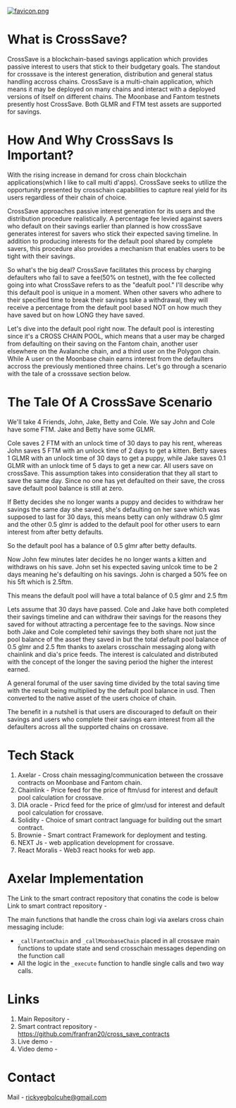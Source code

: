 [![favicon.png](https://i.postimg.cc/qMdKNVMQ/favicon.png)](https://postimg.cc/jCZ211fJ)

# What is CrossSave?

CrossSave is a blockchain-based savings application which provides passive interest to users that stick to their budgetary goals. The standout for crosssave is the interest generation, distribution and general status handling accross chains.
CrossSave is a multi-chain application, which means it may be deployed on many chains and interact with a deployed versions of itself on different chains. The Moonbase and Fantom testnets presently host CrossSave. Both GLMR and FTM test assets are supported for savings.

# How And Why CrossSavs Is Important?

With the rising increase in demand for cross chain blockchain applications(which I like to call multi d'apps). CrossSave seeks to utilize the opportunity presented by crosschain capabilities to capture real yield for its users regardless of their chain of choice.

CrossSave approaches passive interest generation for its users and the distribution procedure realistically. A percentage fee levied against savers who default on their savings earlier than planned is how crossSave generates interest for savers who stick their expected saving timeline. In addition to producing interests for the default pool shared by complete savers, this procedure also provides a mechanism that enables users to be tight with their savings.

So what's the big deal? CrossSave facilitates this process by charging defaulters who fail to save a fee(50% on testnet), with the fee collected going into what CrossSave refers to as the "deafult pool." I'll describe why this default pool is unique in a moment. When other savers who adhere to their specified time to break their savings take a withdrawal, they will receive a percentage from the default pool based NOT on how much they have saved but on how LONG they have saved.

Let's dive into the default pool right now. The default pool is interesting since it's a CROSS CHAIN POOL, which means that a user may be charged from defaulting on their saving on the Fantom chain, another user elsewhere on the Avalanche chain, and a third user on the Polygon chain. While A user on the Moonbase chain earns interest from the defaulters accross the previously mentioned three chains. Let's go through a scenario with the tale of a crosssave section below.

# The Tale Of A CrossSave Scenario

We'll take 4 Friends, John, Jake, Betty and Cole.
We say John and Cole have some FTM.
Jake and Betty have some GLMR.

Cole saves 2 FTM with an unlock time of 30 days to pay his rent, whereas John saves 5 FTM with an unlock time of 2 days to get a kitten.
Betty saves 1 GLMR with an unlock time of 30 days to get a puppy, while Jake saves 0.1 GLMR with an unlock time of 5 days to get a new car.
All users save on crossSave.
This assumption takes into consideration that they all start to save the same day.
Since no one has yet defaulted on their save, the cross save default pool balance is still at zero.

If Betty decides she no longer wants a puppy and decides to withdraw her savings the same day she saved, she's defaulting on her save which was supposed to last for 30 days, this means betty can only withdraw 0.5 glmr and the other 0.5 glmr is added to the default pool for other users to earn interest from after betty defaults.

So the default pool has a balance of 0.5 glmr after betty defaults.

Now John few minutes later decides he no longer wants a kitten and withdraws on his save. John set his expected saving unlcok time to be 2 days meaning he's defaulting on his savings. John is charged a 50% fee on his 5ft which is 2.5ftm.

This means the default pool will have a total balance of 0.5 glmr and 2.5 ftm

Lets assume that 30 days have passed. Cole and Jake have both completed their savings timeline and can withdraw their savings for the reasons they saved for without attracting a percentage fee to the savings. Now since both Jake and Cole completed tehir savings they both share not just the pool balance of the asset they saved in but the total default pool balance of 0.5 glmr and 2.5 ftm thanks to axelars crosschain messaging along with chainlink and dia's price feeds. The interest is calculated and distributed with the concept of the longer the saving period the higher the interest earned.

A general forumal of the user saving time divided by the total saving time with the result being multiplied by the default pool balance in usd. Then converted to the native asset of the users choice of chain.

The benefit in a nutshell is that users are discouraged to default on their savings and users who complete their savings earn interest from all the defaulters across all the supported chains on crossave.

# Tech Stack

1. Axelar - Cross chain messaging/communication between the crossave contracts on Moonbase and Fantom chain.
2. Chainlink - Price feed for the price of ftm/usd for interest and default pool calculation for crossave.
3. DIA oracle - Pricd feed for the price of glmr/usd for interest and default pool calculation for crossave.
4. Solidity - Choice of smart contract language for building out the smart contract.
5. Brownie - Smart contract Framework for deployment and testing.
6. NEXT Js - web application development for crossave.
7. React Moralis - Web3 react hooks for web app.

# Axelar Implementation

The Link to the smart contract repository that conatins the code is below
Link to smart contract repository -

The main functions that handle the cross chain logi via axelars cross chain messaging include:

- `_callFantomChain` and `_callMoonbaseChain` placed in all crossave main functions to update state and send crosschain messages depending on the function call
- All the logic in the `_execute` function to handle single calls and two way calls.

# Links

1. Main Repository -
2. Smart contract repository - https://github.com/franfran20/cross_save_contracts
3. Live demo -
4. Video demo -

# Contact

Mail - rickyegbolcuhe@gmail.com
